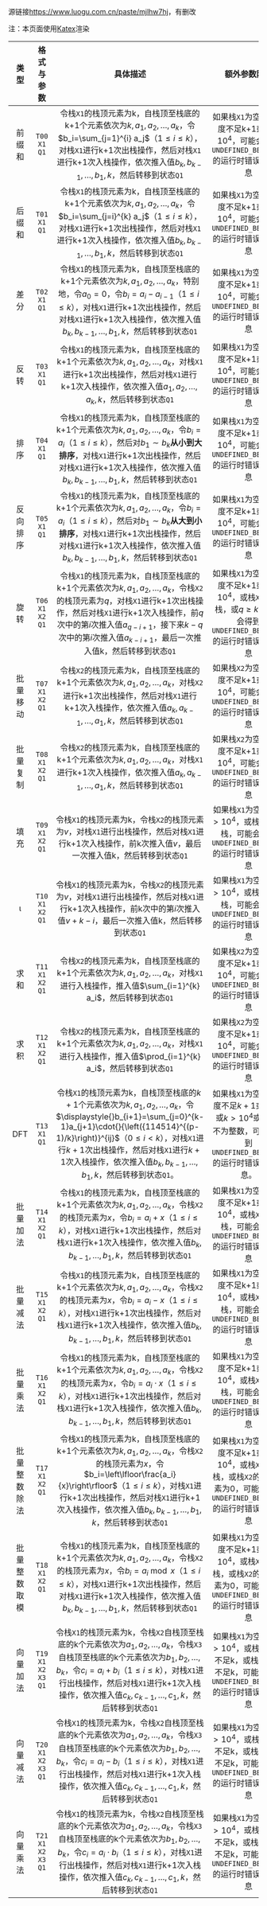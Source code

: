 源链接<https://www.luogu.com.cn/paste/mjlhw7hj>，有删改

注：本页面使用[Katex](https://katex.org/)渲染

|类型|格式与参数|具体描述|额外参数限制|
|:-:|:-:|:-:|:-:|
|前缀和|`T00 X1 Q1`|令栈`X1`的栈顶元素为k，自栈顶至栈底的k+1个元素依次为$k, a_1, a_2,\ldots , a_k$，令$b_i=\sum_{j=1}^{i} a_j$（$1\le i\le k$），对栈`X1`进行k+1次出栈操作，然后对栈`X1`进行k+1次入栈操作，依次推入值$b_k, b_{k-1},\ldots , b_1, k$，然后转移到状态`Q1`|如果栈`X1`为空栈或长度不足k+1或$k>{10}^4$，可能会得到`UNDEFINED_BEHAVIOR`的运行时错误提示信息|
|后缀和|`T01 X1 Q1`|令栈`X1`的栈顶元素为k，自栈顶至栈底的k+1个元素依次为$k, a_1, a_2,\ldots , a_k$，令$b_i=\sum_{j=i}^{k} a_j$（$1\le i\le k$），对栈`X1`进行k+1次出栈操作，然后对栈`X1`进行k+1次入栈操作，依次推入值$b_k, b_{k-1},\ldots , b_1, k$，然后转移到状态`Q1`|如果栈`X1`为空栈或长度不足k+1或$k>{10}^4$，可能会得到`UNDEFINED_BEHAVIOR`的运行时错误提示信息|
|差分|`T02 X1 Q1`|令栈`X1`的栈顶元素为k，自栈顶至栈底的k+1个元素依次为$k, a_1, a_2,\ldots , a_k$，特别地，令$a_0=0$，令$b_i=a_i-a_{i-1}$（$1\le i\le k$），对栈`X1`进行k+1次出栈操作，然后对栈`X1`进行k+1次入栈操作，依次推入值$b_k, b_{k-1},\ldots , b_1, k$，然后转移到状态`Q1`|如果栈`X1`为空栈或长度不足k+1或$k>{10}^4$，可能会得到`UNDEFINED_BEHAVIOR`的运行时错误提示信息|
|反转|`T03 X1 Q1`|令栈`X1`的栈顶元素为k，自栈顶至栈底的k+1个元素依次为$k, a_1, a_2,\ldots , a_k$，对栈`X1`进行k+1次出栈操作，然后对栈`X1`进行k+1次入栈操作，依次推入值$a_1, a_2,\ldots , a_k, k$，然后转移到状态`Q1`|如果栈`X1`为空栈或长度不足k+1或$k>{10}^4$，可能会得到`UNDEFINED_BEHAVIOR`的运行时错误提示信息|
|排序|`T04 X1 Q1`|令栈`X1`的栈顶元素为k，自栈顶至栈底的k+1个元素依次为$k, a_1, a_2,\ldots , a_k$，令$b_i=a_i$（$1\le i\le k$），然后对$b_1\sim b_k$**从小到大排序**，对栈`X1`进行k+1次出栈操作，然后对栈`X1`进行k+1次入栈操作，依次推入值$b_k, b_{k-1},\ldots , b_1, k$，然后转移到状态`Q1`|如果栈`X1`为空栈或长度不足k+1或$k>{10}^4$，可能会得到`UNDEFINED_BEHAVIOR`的运行时错误提示信息|
|反向排序|`T05 X1 Q1`|令栈`X1`的栈顶元素为k，自栈顶至栈底的k+1个元素依次为$k, a_1, a_2,\ldots , a_k$，令$b_i=a_i$（$1\le i\le k$），然后对$b_1\sim b_k$**从大到小排序**，对栈`X1`进行k+1次出栈操作，然后对栈`X1`进行k+1次入栈操作，依次推入值$b_k, b_{k-1},\ldots , b_1, k$，然后转移到状态`Q1`|如果栈`X1`为空栈或长度不足k+1或$k>{10}^4$，可能会得到`UNDEFINED_BEHAVIOR`的运行时错误提示信息|
|旋转|`T06 X1 X2 Q1`|令栈`X1`的栈顶元素为k，自栈顶至栈底的k+1个元素依次为$k, a_1, a_2,\ldots , a_k$，令栈`X2`的栈顶元素为$q$，对栈`X1`进行k+1次出栈操作，然后对栈`X1`进行k+1次入栈操作，前$q$次中的第$i$次推入值$a_{q-i+1}$，接下来$k-q$次中的第$i$次推入值$a_{k-i+1}$，最后一次推入值k，然后转移到状态`Q1`|如果栈`X1`为空栈或长度不足k+1或$k>{10}^4$，或栈`X2`为空栈，或$q\ge k$，可能会得到`UNDEFINED_BEHAVIOR`的运行时错误提示信息|
|批量移动|`T07 X1 X2 Q1`|令栈`X2`的栈顶元素为k，自栈顶至栈底的k+1个元素依次为$k, a_1, a_2,\ldots , a_k$，对栈`X2`进行k+1次出栈操作，然后对栈`X1`进行k+1次入栈操作，依次推入值$a_k, a_{k-1},\ldots , a_1, k$，然后转移到状态`Q1`|如果栈`X2`为空栈或长度不足k+1或$k>{10}^4$，可能会得到`UNDEFINED_BEHAVIOR`的运行时错误提示信息|
|批量复制|`T08 X1 X2 Q1`|令栈`X2`的栈顶元素为k，自栈顶至栈底的k+1个元素依次为$k, a_1, a_2,\ldots , a_k$，对栈`X1`进行k+1次入栈操作，依次推入值$a_k, a_{k-1},\ldots , a_1, k$，然后转移到状态`Q1`|如果栈`X2`为空栈或长度不足k+1或$k>{10}^4$，可能会得到`UNDEFINED_BEHAVIOR`的运行时错误提示信息|
|填充|`T09 X1 X2 Q1`|令栈`X1`的栈顶元素为k，令栈`X2`的栈顶元素为$v$，对栈`X1`进行出栈操作，然后对栈`X1`进行k+1次入栈操作，前k次推入值$v$，最后一次推入值k，然后转移到状态`Q1`|如果栈`X1`为空栈或$k>{10}^4$，或栈`X2`为空栈，可能会得到`UNDEFINED_BEHAVIOR`的运行时错误提示信息|
|ι|`T10 X1 X2 Q1`|令栈`X1`的栈顶元素为k，令栈`X2`的栈顶元素为$v$，对栈`X1`进行出栈操作，然后对栈`X1`进行k+1次入栈操作，前k次中的第$i$次推入值$v+k-i$，最后一次推入值k，然后转移到状态`Q1`|如果栈`X1`为空栈或$k>{10}^4$，或栈`X2`为空栈，可能会得到`UNDEFINED_BEHAVIOR`的运行时错误提示信息|
|求和|`T11 X1 X2 Q1`|令栈`X2`的栈顶元素为k，自栈顶至栈底的k+1个元素依次为$k, a_1, a_2,\ldots , a_k$，对栈`X1`进行入栈操作，推入值$\sum_{i=1}^{k} a_i$，然后转移到状态`Q1`|如果栈`X2`为空栈或长度不足k+1或$k>{10}^4$，可能会得到`UNDEFINED_BEHAVIOR`的运行时错误提示信息|
|求积|`T12 X1 X2 Q1`|令栈`X2`的栈顶元素为k，自栈顶至栈底的k+1个元素依次为$k, a_1, a_2,\ldots , a_k$，对栈`X1`进行入栈操作，推入值$\prod_{i=1}^{k} a_i$，然后转移到状态`Q1`|如果栈`X2`为空栈或长度不足k+1或$k>{10}^4$，可能会得到`UNDEFINED_BEHAVIOR`的运行时错误提示信息|
|DFT|`T13 X1 Q1`|令栈`X1`的栈顶元素为k，自栈顶至栈底的$k+1$个元素依次为$k,a_1,a_2,\ldots,a_k$，令$\displaystyle{}b_{i+1}=\sum_{j=0}^{k-1}a_{j+1}\cdot{}{\left({114514}^{(p-1)/k}\right)}^{ij}$（$0\le{}i<k$），对栈`X1`进行$k+1$次出栈操作，然后对栈`X1`进行$k+1$次入栈操作，依次推入值$b_k,b_{k-1},\ldots,b_1,k$，然后转移到状态`Q1`。|如果栈`X1`为空栈或长度不足$k+1$或$k=0$或$k>{10}^4$或$\log_2{k}$不为整数，可能会得到`UNDEFINED_BEHAVIOR`的运行时错误提示信息。|
|批量加法|`T14 X1 X2 Q1`|令栈`X1`的栈顶元素为k，自栈顶至栈底的k+1个元素依次为$k, a_1, a_2,\ldots , a_k$，令栈`X2`的栈顶元素为$x$，令$b_i=a_i+x$（$1\le i\le k$），对栈`X1`进行k+1次出栈操作，然后对栈`X1`进行k+1次入栈操作，依次推入值$b_k, b_{k-1},\ldots , b_1, k$，然后转移到状态`Q1`|如果栈`X1`为空栈或长度不足k+1或$k>{10}^4$，或栈`X2`为空栈，可能会得到`UNDEFINED_BEHAVIOR`的运行时错误提示信息|
|批量减法|`T15 X1 X2 Q1`|令栈`X1`的栈顶元素为k，自栈顶至栈底的k+1个元素依次为$k, a_1, a_2,\ldots , a_k$，令栈`X2`的栈顶元素为$x$，令$b_i=a_i-x$（$1\le i\le k$），对栈`X1`进行k+1次出栈操作，然后对栈`X1`进行k+1次入栈操作，依次推入值$b_k, b_{k-1},\ldots , b_1, k$，然后转移到状态`Q1`|如果栈`X1`为空栈或长度不足k+1或$k>{10}^4$，或栈`X2`为空栈，可能会得到`UNDEFINED_BEHAVIOR`的运行时错误提示信息|
|批量乘法|`T16 X1 X2 Q1`|令栈`X1`的栈顶元素为k，自栈顶至栈底的k+1个元素依次为$k, a_1, a_2,\ldots , a_k$，令栈`X2`的栈顶元素为$x$，令$b_i=a_i\cdot x$（$1\le i\le k$），对栈`X1`进行k+1次出栈操作，然后对栈`X1`进行k+1次入栈操作，依次推入值$b_k, b_{k-1},\ldots , b_1, k$，然后转移到状态`Q1`|如果栈`X1`为空栈或长度不足k+1或$k>{10}^4$，或栈`X2`为空栈，可能会得到`UNDEFINED_BEHAVIOR`的运行时错误提示信息|
|批量整数除法|`T17 X1 X2 Q1`|令栈`X1`的栈顶元素为k，自栈顶至栈底的k+1个元素依次为$k, a_1, a_2,\ldots , a_k$，令栈`X2`的栈顶元素为$x$，令$b_i=\left\lfloor\frac{a_i}{x}\right\rfloor$（$1\le i\le k$），对栈`X1`进行k+1次出栈操作，然后对栈`X1`进行k+1次入栈操作，依次推入值$b_k, b_{k-1},\ldots , b_1, k$，然后转移到状态`Q1`|如果栈`X1`为空栈或长度不足k+1或$k>{10}^4$，或栈`X2`为空栈，或栈`X2`的栈顶元素为$0$，可能会得到`UNDEFINED_BEHAVIOR`的运行时错误提示信息|
|批量整数取模|`T18 X1 X2 Q1`|令栈`X1`的栈顶元素为k，自栈顶至栈底的k+1个元素依次为$k, a_1, a_2,\ldots , a_k$，令栈`X2`的栈顶元素为$x$，令$b_i=a_i\bmod x$（$1\le i\le k$），对栈`X1`进行k+1次出栈操作，然后对栈`X1`进行k+1次入栈操作，依次推入值$b_k, b_{k-1},\ldots , b_1, k$，然后转移到状态`Q1`|如果栈`X1`为空栈或长度不足k+1或$k>{10}^4$，或栈`X2`为空栈，或栈`X2`的栈顶元素为$0$，可能会得到`UNDEFINED_BEHAVIOR`的运行时错误提示信息|
|向量加法|`T19 X1 X2 X3 Q1`|令栈`X1`的栈顶元素为k，令栈`X2`自栈顶至栈底的k个元素依次为$a_1, a_2,\ldots , a_k$，令栈`X3`自栈顶至栈底的k个元素依次为$b_1, b_2,\ldots , b_k$，令$c_i=a_i+b_i$（$1\le i\le k$），对栈`X1`进行出栈操作，然后对栈`X1`进行k+1次入栈操作，依次推入值$c_k, c_{k-1},\ldots , c_1, k$，然后转移到状态`Q1`|如果栈`X1`为空栈或$k>{10}^4$，或栈`X2`长度不足k，或栈`X3`长度不足k，可能会得到`UNDEFINED_BEHAVIOR`的运行时错误提示信息|
|向量减法|`T20 X1 X2 X3 Q1`|令栈`X1`的栈顶元素为k，令栈`X2`自栈顶至栈底的k个元素依次为$a_1, a_2,\ldots , a_k$，令栈`X3`自栈顶至栈底的k个元素依次为$b_1, b_2,\ldots , b_k$，令$c_i=a_i-b_i$（$1\le i\le k$），对栈`X1`进行出栈操作，然后对栈`X1`进行k+1次入栈操作，依次推入值$c_k, c_{k-1},\ldots , c_1, k$，然后转移到状态`Q1`|如果栈`X1`为空栈或$k>{10}^4$，或栈`X2`长度不足k，或栈`X3`长度不足k，可能会得到`UNDEFINED_BEHAVIOR`的运行时错误提示信息|
|向量乘法|`T21 X1 X2 X3 Q1`|令栈`X1`的栈顶元素为k，令栈`X2`自栈顶至栈底的k个元素依次为$a_1, a_2,\ldots , a_k$，令栈`X3`自栈顶至栈底的k个元素依次为$b_1, b_2,\ldots , b_k$，令$c_i=a_i\cdot b_i$（$1\le i\le k$），对栈`X1`进行出栈操作，然后对栈`X1`进行k+1次入栈操作，依次推入值$c_k, c_{k-1},\ldots , c_1, k$，然后转移到状态`Q1`|如果栈`X1`为空栈或$k>{10}^4$，或栈`X2`长度不足k，或栈`X3`长度不足k，可能会得到`UNDEFINED_BEHAVIOR`的运行时错误提示信息|
